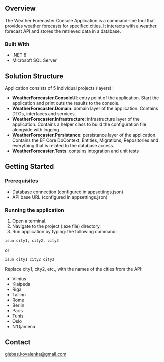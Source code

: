 ﻿## Overview

The Weather Forecaster Console Application is a command-line tool that provides weather forecasts for specified cities. It interacts with a weather forecast API and stores the retrieved data in a database.


### Built With

* .NET 8
* Microsoft SQL Server


## Solution Structure

Application consists of 5 individual projects (layers):

* **WeatherForecaster.ConsoleUI**: entry point of the application. Start the application and print outs the results to the console.
* **WeatherForecaster.Domain**: domain layer of the application. Contains DTOs, interfaces and services.
* **WeatherForecaster.Infrastructure**: infrastructure layer of the application. Contains a helper class to build the configuration file alongside with logging.
* **WeatherForecaster.Persistance**: persistance layer of the application. Contains the EF Core DbContext, Entities, Migrations, Repositories and everything that is related to the database access.
* **WeatherForecaster.Tests**: contains integration and unit tests


<!-- GETTING STARTED -->
## Getting Started

### Prerequisites

* Database connection (configured in appsettings.json)
* API base URL (configured in appsettings.json)

### Running the application

1. Open a terminal.
2. Navigate to the project (.exe file) directory.
3. Run application by typing: the following command:
  ```sh
  isun city1, city2, city3
  ```
  or
  ```sh
  isun city1 city2 city3
  ```

Replace city1, city2, etc., with the names of the cities from the API:
* Vilnius
* Klaipėda
* Riga
* Tallinn
* Rome
* Berlin
* Paris
* Tunis
* Oslo
* N'Djamena

<!-- CONTACT -->
## Contact

glebas.kovalenka@gmail.com
